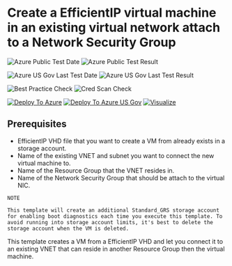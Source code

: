 # Create a EfficientIP virtual machine in an existing virtual network attach to a Network Security Group

![Azure Public Test Date](https://azurequickstartsservice.blob.core.windows.net/badges/201-vm-efficientip-vhd/PublicLastTestDate.svg)
![Azure Public Test Result](https://azurequickstartsservice.blob.core.windows.net/badges/201-vm-efficientip-vhd/PublicDeployment.svg)

![Azure US Gov Last Test Date](https://azurequickstartsservice.blob.core.windows.net/badges/201-vm-efficientip-vhd/FairfaxLastTestDate.svg)
![Azure US Gov Last Test Result](https://azurequickstartsservice.blob.core.windows.net/badges/201-vm-efficientip-vhd/FairfaxDeployment.svg)

![Best Practice Check](https://azurequickstartsservice.blob.core.windows.net/badges/201-vm-efficientip-vhd/BestPracticeResult.svg)
![Cred Scan Check](https://azurequickstartsservice.blob.core.windows.net/badges/201-vm-efficientip-vhd/CredScanResult.svg)

[![Deploy To Azure](https://raw.githubusercontent.com/fathym-it/azure-quickstart-templates/master/1-CONTRIBUTION-GUIDE/images/deploytoazure.svg?sanitize=true)](https://portal.azure.com/#create/Microsoft.Template/uri/https%3A%2F%2Fraw.githubusercontent.com%2Ffathym-it%2Fazure-quickstart-templates%2Fmaster%2F201-vm-efficientip-vhd%2Fazuredeploy.json)
[![Deploy To Azure US Gov](https://raw.githubusercontent.com/fathym-it/azure-quickstart-templates/master/1-CONTRIBUTION-GUIDE/images/deploytoazuregov.svg?sanitize=true)](https://portal.azure.us/#create/Microsoft.Template/uri/https%3A%2F%2Fraw.githubusercontent.com%2Ffathym-it%2Fazure-quickstart-templates%2Fmaster%2F201-vm-efficientip-vhd%2Fazuredeploy.json)
[![Visualize](https://raw.githubusercontent.com/fathym-it/azure-quickstart-templates/master/1-CONTRIBUTION-GUIDE/images/visualizebutton.svg?sanitize=true)](http://armviz.io/#/?load=https%3A%2F%2Fraw.githubusercontent.com%2Ffathym-it%2Fazure-quickstart-templates%2Fmaster%2F201-vm-efficientip-vhd%2Fazuredeploy.json)

## Prerequisites

- EfficientIP VHD file that you want to create a VM from already exists in a storage account.
- Name of the existing VNET and subnet you want to connect the new virtual machine to.
- Name of the Resource Group that the VNET resides in.
- Name of the Network Security Group that should be attach to the virtual NIC.

```
NOTE

This template will create an additional Standard_GRS storage account for enabling boot diagnostics each time you execute this template. To avoid running into storage account limits, it's best to delete the storage account when the VM is deleted.
```

This template creates a VM from a EfficientIP VHD and let you connect it to an existing VNET that can reside in another Resource Group then the virtual machine.
